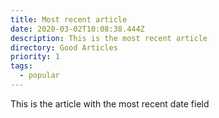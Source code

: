 ```yaml
---
title: Most recent article
date: 2020-03-02T10:08:38.444Z
description: This is the most recent article
directory: Good Articles
priority: 1
tags:
  - popular
---
```

This is the article with the most recent date field



